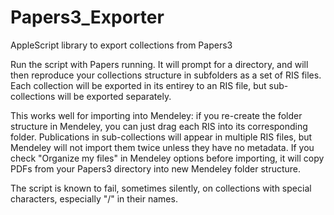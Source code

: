 # Papers3_Exporter
AppleScript library to export collections from Papers3

Run the script with Papers running. It will prompt for a directory, and will then reproduce your collections structure in subfolders as a set of RIS files. Each collection will be exported in its entirey to an RIS file, but sub-collections will be exported separately.

This works well for importing into Mendeley: if you re-create the folder structure in Mendeley, you can just drag each RIS into its corresponding folder. Publications in sub-collections will appear in multiple RIS files, but Mendeley will not import them twice unless they have no metadata. If you check "Organize my files" in Mendeley options before importing, it will copy PDFs from your Papers3 directory into new Mendeley folder structure.

The script is known to fail, sometimes silently, on collections with special characters, especially "/" in their names.
